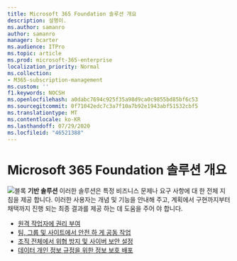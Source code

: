 ```yaml
---
title: Microsoft 365 Foundation 솔루션 개요
description: 설명이.
ms.author: samanro
author: samanro
manager: bcarter
ms.audience: ITPro
ms.topic: article
ms.prod: microsoft-365-enterprise
localization_priority: Normal
ms.collection:
- M365-subscription-management
ms.custom: ''
f1.keywords: NOCSH
ms.openlocfilehash: a0dabc7694c925f35a98d9ca0c9855bd85bf6c53
ms.sourcegitcommit: 0f71042edc7c3a7f10a7b92e1943abf51532cbf5
ms.translationtype: MT
ms.contentlocale: ko-KR
ms.lasthandoff: 07/29/2020
ms.locfileid: "46521388"
---
```

# <a name="microsoft-365-foundation-solutions-overview"></a>Microsoft 365 Foundation 솔루션 개요


![블록 ](https://docs.microsoft.com/office/media/icons/blocks-blue.png) **기반 솔루션** 이러한 솔루션은 특정 비즈니스 문제나 요구 사항에 대 한 전체 지침을 제공 합니다. 이러한 사용자는 개념 및 기능을 안내해 주고, 계획에서 구현까지부터 채택까지 진행 되는 최종 결과를 제공 하는 데 도움을 주어 야 합니다. 

- [원격 작업자에 권리 부여](empower-people-to-work-remotely.md)
- [팀, 그룹 및 사이트에서 안전 하 게 공동 작업](setup-secure-collaboration-with-teams.md)
- [조직 전체에서 위협 방지 및 사이버 보안 설정](deploy-threat-protection.md)
- [데이터 개인 정보 규정을 위한 정보 보호 배포](information-protection-deploy.md)
